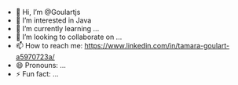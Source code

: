 - 👋 Hi, I’m @Goulartjs
- 👀 I’m interested in Java
- 🌱 I’m currently learning ...
- 💞️ I’m looking to collaborate on ...
- 📫 How to reach me: https://www.linkedin.com/in/tamara-goulart-a5970723a/
- 😄 Pronouns: ...
- ⚡ Fun fact: ...

<!---
Goulartjs/Goulartjs is a ✨ special ✨ repository because its `README.md` (this file) appears on your GitHub profile.
You can click the Preview link to take a look at your changes.
--->
